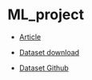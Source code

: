 # ML_project

* [Article](https://towardsdatascience.com/gentle-introduction-to-2d-hand-pose-estimation-approach-explained-4348d6d79b11)

* [Dataset download](https://lmb.informatik.uni-freiburg.de/resources/datasets/FreihandDataset.en.html)

* [Dataset Github](https://github.com/lmb-freiburg/freihand)